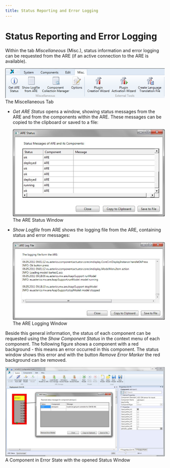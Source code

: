```yaml
---
title: Status Reporting and Error Logging
---
```


# Status Reporting and Error Logging

Within the tab _Miscellaneous_ (Misc.), status information and error logging can be requested from the ARE (if an active connection to the ARE is available).

![Screenshot: The Miscellaneous Tab](./img/Miscellaneous_Tab.png "Screenshot: The Miscellaneous Tab")  
The Miscellaneous Tab

- _Get ARE Status_ opens a window, showing status messages from the ARE and from the components within the ARE.
  These messages can be copied to the clipboard or saved to a file:

  ![Screenshot: The ARE Status Window](./img/ARE_Status_Window.jpg "Screenshot: The ARE Status Window")  
  The ARE Status Window

- _Show Logfile_ from ARE shows the logging file from the ARE, containing status and error messages:

  ![Screenshot: The ARE Logging Window](./img/ARE_Logging_Window.jpg "Screenshot: The ARE Logging Window")  
  The ARE Logging Window

Beside this general information, the status of each component can be requested using the _Show Component Status_ in the context menu of each component.
The following figure shows a component with a red background - this means an error occurred in this component.
The status window shows this error and with the button _Remove Error Marker_ the red background can be removed.

![Screenshot: A Component in Error State with the opened Status Window](./img/Error_State_opened_Status_Window.jpg "Screenshot: A Component in Error State with the opened Status Window")  
A Component in Error State with the opened Status Window
